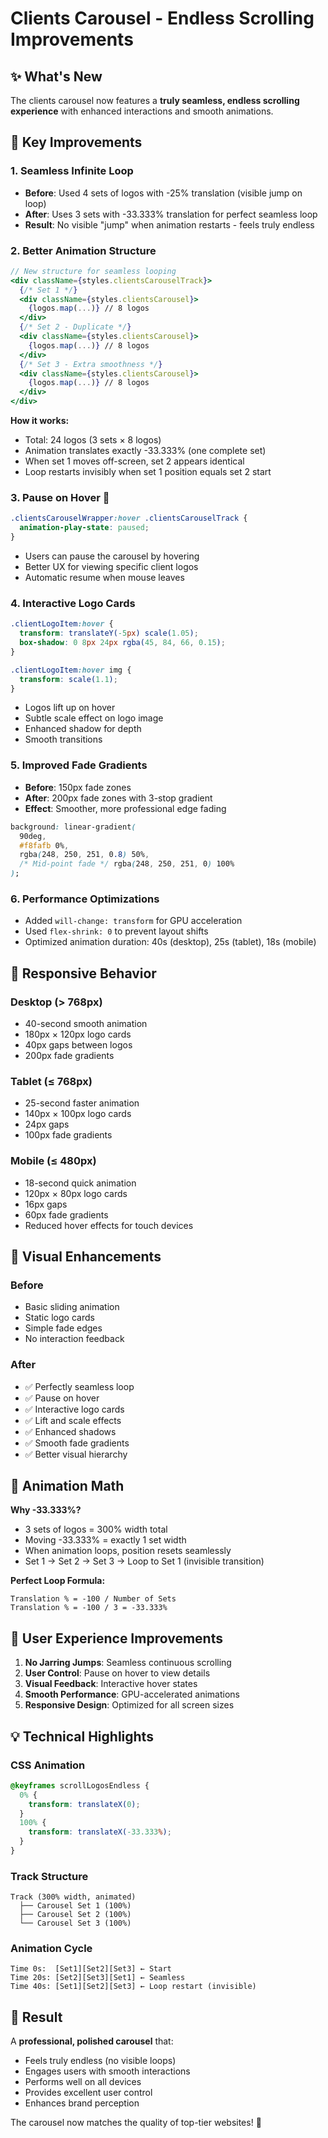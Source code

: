 # Clients Carousel - Endless Scrolling Improvements

## ✨ What's New

The clients carousel now features a **truly seamless, endless scrolling experience** with enhanced interactions and smooth animations.

## 🎯 Key Improvements

### 1. **Seamless Infinite Loop**

- **Before**: Used 4 sets of logos with -25% translation (visible jump on loop)
- **After**: Uses 3 sets with -33.333% translation for perfect seamless loop
- **Result**: No visible "jump" when animation restarts - feels truly endless

### 2. **Better Animation Structure**

```jsx
// New structure for seamless looping
<div className={styles.clientsCarouselTrack}>
  {/* Set 1 */}
  <div className={styles.clientsCarousel}>
    {logos.map(...)} // 8 logos
  </div>
  {/* Set 2 - Duplicate */}
  <div className={styles.clientsCarousel}>
    {logos.map(...)} // 8 logos
  </div>
  {/* Set 3 - Extra smoothness */}
  <div className={styles.clientsCarousel}>
    {logos.map(...)} // 8 logos
  </div>
</div>
```

**How it works:**

- Total: 24 logos (3 sets × 8 logos)
- Animation translates exactly -33.333% (one complete set)
- When set 1 moves off-screen, set 2 appears identical
- Loop restarts invisibly when set 1 position equals set 2 start

### 3. **Pause on Hover** 🎯

```css
.clientsCarouselWrapper:hover .clientsCarouselTrack {
  animation-play-state: paused;
}
```

- Users can pause the carousel by hovering
- Better UX for viewing specific client logos
- Automatic resume when mouse leaves

### 4. **Interactive Logo Cards**

```css
.clientLogoItem:hover {
  transform: translateY(-5px) scale(1.05);
  box-shadow: 0 8px 24px rgba(45, 84, 66, 0.15);
}

.clientLogoItem:hover img {
  transform: scale(1.1);
}
```

- Logos lift up on hover
- Subtle scale effect on logo image
- Enhanced shadow for depth
- Smooth transitions

### 5. **Improved Fade Gradients**

- **Before**: 150px fade zones
- **After**: 200px fade zones with 3-stop gradient
- **Effect**: Smoother, more professional edge fading

```css
background: linear-gradient(
  90deg,
  #f8fafb 0%,
  rgba(248, 250, 251, 0.8) 50%,
  /* Mid-point fade */ rgba(248, 250, 251, 0) 100%
);
```

### 6. **Performance Optimizations**

- Added `will-change: transform` for GPU acceleration
- Used `flex-shrink: 0` to prevent layout shifts
- Optimized animation duration: 40s (desktop), 25s (tablet), 18s (mobile)

## 📱 Responsive Behavior

### Desktop (> 768px)

- 40-second smooth animation
- 180px × 120px logo cards
- 40px gaps between logos
- 200px fade gradients

### Tablet (≤ 768px)

- 25-second faster animation
- 140px × 100px logo cards
- 24px gaps
- 100px fade gradients

### Mobile (≤ 480px)

- 18-second quick animation
- 120px × 80px logo cards
- 16px gaps
- 60px fade gradients
- Reduced hover effects for touch devices

## 🎨 Visual Enhancements

### Before

- Basic sliding animation
- Static logo cards
- Simple fade edges
- No interaction feedback

### After

- ✅ Perfectly seamless loop
- ✅ Pause on hover
- ✅ Interactive logo cards
- ✅ Lift and scale effects
- ✅ Enhanced shadows
- ✅ Smooth fade gradients
- ✅ Better visual hierarchy

## 🧮 Animation Math

**Why -33.333%?**

- 3 sets of logos = 300% width total
- Moving -33.333% = exactly 1 set width
- When animation loops, position resets seamlessly
- Set 1 → Set 2 → Set 3 → Loop to Set 1 (invisible transition)

**Perfect Loop Formula:**

```
Translation % = -100 / Number of Sets
Translation % = -100 / 3 = -33.333%
```

## 🚀 User Experience Improvements

1. **No Jarring Jumps**: Seamless continuous scrolling
2. **User Control**: Pause on hover to view details
3. **Visual Feedback**: Interactive hover states
4. **Smooth Performance**: GPU-accelerated animations
5. **Responsive Design**: Optimized for all screen sizes

## 💡 Technical Highlights

### CSS Animation

```css
@keyframes scrollLogosEndless {
  0% {
    transform: translateX(0);
  }
  100% {
    transform: translateX(-33.333%);
  }
}
```

### Track Structure

```
Track (300% width, animated)
  ├── Carousel Set 1 (100%)
  ├── Carousel Set 2 (100%)
  └── Carousel Set 3 (100%)
```

### Animation Cycle

```
Time 0s:  [Set1][Set2][Set3] ← Start
Time 20s: [Set2][Set3][Set1] ← Seamless
Time 40s: [Set1][Set2][Set3] ← Loop restart (invisible)
```

## 🎯 Result

A **professional, polished carousel** that:

- Feels truly endless (no visible loops)
- Engages users with smooth interactions
- Performs well on all devices
- Provides excellent user control
- Enhances brand perception

The carousel now matches the quality of top-tier websites! 🌟
